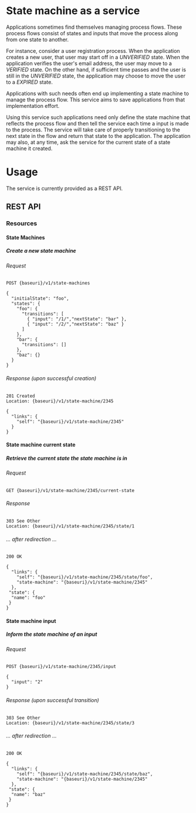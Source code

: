# State machine as a service

Applications sometimes find themselves managing process flows. These process flows consist of states and inputs that move the process along from one state to another.

For instance, consider a user registration process. When the application creates a new user, that user may start off in a *UNVERIFIED* state. When the application verifies the user's email address, the user may move to a *VERIFIED* state. On the other hand, if sufficient time passes and the user is still in the *UNVERIFIED* state, the application may choose to move the user to a *EXPIRED* state.

Applications with such needs often end up implementing a state machine to manage the process flow. This service aims to save applications from that implementation effort.

Using this service such applications need only define the state machine that reflects the process flow and then tell the service each time a input is made to the process. The service will take care of properly transitioning to the next state in the flow and return that state to the application. The application may also, at any time, ask the service for the current state of a state machine it created.

# Usage
The service is currently provided as a REST API. 

## REST API

### Resources

#### State Machines

##### Create a new state machine

###### Request

    POST {baseuri}/v1/state-machines

    {
      "initialState": "foo",
      "states": {
        "foo": {
          "transitions": [
            { "input": "/1/","nextState": "bar" },
            { "input": "/2/","nextState": "baz" }
          ]
        },
        "bar": {
          "transitions": []
        },
        "baz": {}
      }
    }

###### Response (upon successful creation)

    201 Created
    Location: {baseuri}/v1/state-machine/2345

    {
      "links": {
        "self": "{baseuri}/v1/state-machine/2345"
      }
    }

#### State machine current state

##### Retrieve the current state the state machine is in

###### Request

    GET {baseuri}/v1/state-machine/2345/current-state

###### Response

    303 See Other
    Location: {baseuri}/v1/state-machine/2345/state/1

###### ... after redirection ...

    200 OK

    {
      "links": {
        "self": "{baseuri}/v1/state-machine/2345/state/foo",
        "state-machine": "{baseuri}/v1/state-machine/2345"
      },
     "state": {
      "name": "foo"
     }
    }

#### State machine input

##### Inform the state machine of an input

###### Request

    POST {baseuri}/v1/state-machine/2345/input

    {
      "input": "2"
    }

###### Response (upon successful transition)

    303 See Other
    Location: {baseuri}/v1/state-machine/2345/state/3

###### ... after redirection ...

    200 OK

    {
      "links": {
        "self": "{baseuri}/v1/state-machine/2345/state/baz",
        "state-machine": "{baseuri}/v1/state-machine/2345"
      },
     "state": {
      "name": "baz"
     }
    }

